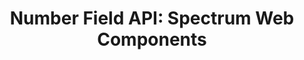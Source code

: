 ---
layout: api.njk
title: 'Number Field API: Spectrum Web Components'
displayName: Number Field
componentName: number-field
componentHeading: sp-number-field
tags:
- component-api
---